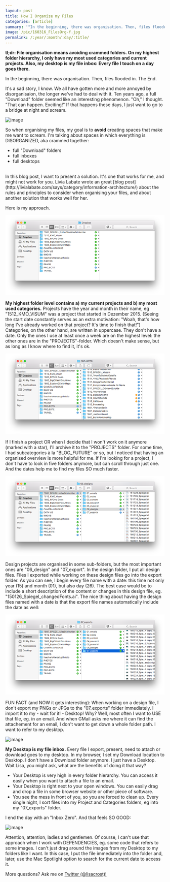 ```yaml
---
layout: post
title: How I Organize my Files
categories: [article]
summary: '"In the beginning, there was organisation. Then, files flooded in."'
image: /pic/160316_FilesOrg-f.jpg
permalink: /:year/:month/:day/:title/
---
```


**tl;dr: File organisation means avoiding crammed folders. On my highest folder hierarchy, I only have my most used categories and current projects. Also, my desktop is my file inbox: Every file I touch on a day goes there.**

In the beginning, there was organisation.
Then, files flooded in.
The End.

It's a sad story, I know. We all have gotten more and more annoyed by disorganisaion, the longer we've had to deal with it. Ten years ago, a full "Download" folder seemed like an interesting phenomenon. "Oh," I thought. "That can happen. Exciting!" If that happens these days, I just want to go to a bridge at night and scream.

![image](/pic/160316_FilesOrg_0.jpg)

So when organising my files, my goal is to **avoid** creating spaces that make me want to scream. I'm talking about spaces in which everything is DISORGANIZED, aka crammed together:

- full "Download" folders
- full inboxes
- full desktops

<br>
In this blog post, I want to present a solution. It's one that works for me, and might not work for you. Livia Labate wrote an great [blog post](http://livialabate.com/says/category/information-architecture/) about the rules and principles to consider when organising your files, and about another solution that works well for her.

Here is my approach.

![image](/pic/160316_FilesOrg_1.png)

**My highest folder level contains a) my current projects and b) my most used categories.** Projects have the year and month in their name, eg "1512_KMO_VISUM" was a project that started in Dezember 2015. (Seeing the start date constantly serves as an extra motivation: "Woah, that's how long I've already worked on that project? It's time to finish that!") Categories, on the other hand, are written in uppercase. They don't have a date. Only the ones I use at least once a week are on the highest level: the other ones are in the "PROJECTS"-folder. Which doesn't make sense, but as long as I know where to find it, it's ok.

![image](/pic/160316_FilesOrg_2.png)

If I finish a project OR when I decide that I won't work on it anymore (marked with a star), I'll archive it to the "PROJECTS" folder. For some time, I had subcategories à la "BLOG_FUTURE" or so, but I noticed that having an organised overview is more helpful for me. If I'm looking for a project, I don't have to look in five folders anymore, but can scroll through just one. And the dates help me to find my files SO much faster.

![image](/pic/160316_FilesOrg_3.png)

Design projects are organised in some sub-folders, but the most important ones are "06_design" and "07_export". In the design folder, I put all design files. Files I exported while working on these design files go into the export folder. As you can see, I begin every file name with a date: this time not only year (15) and month (01), but also day (26). The best case would be to include a short description of the content or changes in this design file, eg. "150126_Spiegel_changedFonts.ai". The nice thing about having the design files named with a date is that the export file names automatically include the date as well:

![image](/pic/160316_FilesOrg_4.png)

FUN FACT (and NOW it gets interesting): When working on a design file, I don't export my PNGs or JPGs to the "07_exports" folder immediately. I import it to my - wait for it! - Desktop! Why? Well, most often I want to USE that file, eg. in an email. And when GMail asks me where it can find the attachement for an email, I don't want to get down a whole folder path. I want to refer to my desktop.

![image](/pic/160316_FilesOrg_5.png)

**My Desktop is my file inbox.** Every file I export, present, need to attach or download goes to my desktop. In my browser, I set my Download location to Desktop. I don't have a Download folder anymore. I just have a Desktop. Wait Lisa, you might ask, what are the benefits of doing it that way?

- Your Desktop is very high in every folder hierarchy. You can access it easily when you want to attach a file to an email.
- Your Desktop is right next to your open windows. You can easily drag and drop a file in some browser website or other piece of software.
- You see the mess in front of you, so you are forced to clean up. Every single night, I sort files into my Project and Categories folders, eg into my "07_exports" folder.

I end the day with an "Inbox Zero". And that feels SO GOOD:

![image](/pic/160316_FilesOrg_6.png)

Attention, attention, ladies and gentlemen. Of course, I can't use that approach when I work with DEPENDENCIES, eg. some code that refers to some images. I can't just drag around the images from my Desktop to my folders like I want. In this case, I put the file immediately into the folder and, later, use the Mac Spotlight option to search for the current date to access it.

More questions? Ask me on [Twitter (@lisacrost)!](https://twitter.com/lisacrost)
